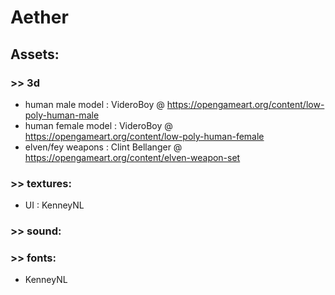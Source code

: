 # Aether

## Assets:
### >> 3d
 - human male model : VideroBoy @ https://opengameart.org/content/low-poly-human-male
 - human female model : VideroBoy @ https://opengameart.org/content/low-poly-human-female
 - elven/fey weapons : Clint Bellanger @ https://opengameart.org/content/elven-weapon-set
### >> textures:
 - UI : KenneyNL
### >> sound:

### >> fonts:
 - KenneyNL
